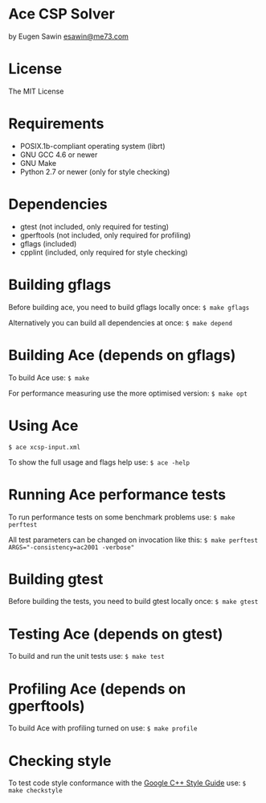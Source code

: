 # Ace CSP Solver
by Eugen Sawin <esawin@me73.com>

# License
The MIT License

# Requirements
  * POSIX.1b-compliant operating system (librt)
  * GNU GCC 4.6 or newer
  * GNU Make
  * Python 2.7 or newer (only for style checking)

# Dependencies
  * gtest (not included, only required for testing)
  * gperftools (not included, only required for profiling)
  * gflags (included)
  * cpplint (included, only required for style checking)

# Building gflags
  Before building ace, you need to build gflags locally once:
  `$ make gflags`

  Alternatively you can build all dependencies at once:
  `$ make depend`

# Building Ace (depends on gflags)
  To build Ace use:
  `$ make`

  For performance measuring use the more optimised version:
  `$ make opt`

# Using Ace
  `$ ace xcsp-input.xml`

  To show the full usage and flags help use:
  `$ ace -help`

# Running Ace performance tests
  To run performance tests on some benchmark problems use:
  `$ make perftest`

  All test parameters can be changed on invocation like this:
  `$ make perftest ARGS="-consistency=ac2001 -verbose"`

# Building gtest
  Before building the tests, you need to build gtest locally once:
  `$ make gtest`

# Testing Ace (depends on gtest)
  To build and run the unit tests use:
  `$ make test`

# Profiling Ace (depends on gperftools)
  To build Ace with profiling turned on use:
  `$ make profile`

# Checking style
  To test code style conformance with the [Google C++ Style Guide](http://google-styleguide.googlecode.com/svn/trunk/cppguide.xml) use:
  `$ make checkstyle`
